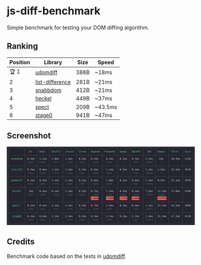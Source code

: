 # js-diff-benchmark

Simple benchmark for testing your DOM diffing algorithm.

## Ranking

| Position | Library | Size | Speed |
| --- | --- | --- | --- |
| 🏆 1 | [udomdiff](https://github.com/WebReflection/udomdiff) | 388B | ~18ms |
| 2 | [list-difference](https://github.com/paldepind/list-difference/) | 281B | ~21ms |
| 3 | [snabbdom](https://github.com/snabbdom/snabbdom) | 412B | ~21ms |
| 4 | [heckel](https://johnresig.com/projects/javascript-diff-algorithm/) | 449B | ~37ms |
| 5 | [spect](https://github.com/spectjs/spect) | 209B | ~43.5ms |
| 6 | [stage0](https://github.com/Freak613/stage0) | 941B | ~47ms |

## Screenshot

<img src="assets/Screenshot-20-04-18-2-58.png" alt="js-diff-benchmark">

## Credits

Benchmark code based on the tests in [udomdiff](https://github.com/WebReflection/udomdiff).
